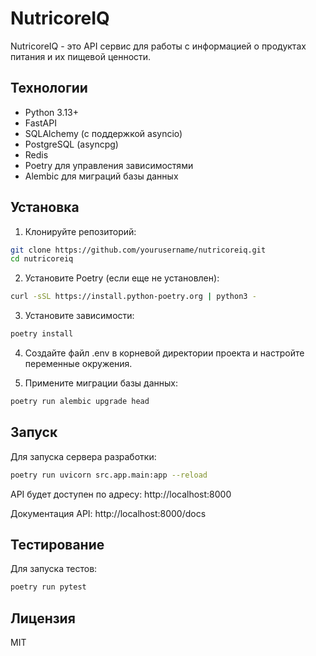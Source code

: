 # NutricoreIQ

NutricoreIQ - это API сервис для работы с информацией о продуктах питания и их пищевой ценности.

## Технологии

- Python 3.13+
- FastAPI
- SQLAlchemy (с поддержкой asyncio)
- PostgreSQL (asyncpg)
- Redis
- Poetry для управления зависимостями
- Alembic для миграций базы данных

## Установка

1. Клонируйте репозиторий:
```bash
git clone https://github.com/yourusername/nutricoreiq.git
cd nutricoreiq
```

2. Установите Poetry (если еще не установлен):
```bash
curl -sSL https://install.python-poetry.org | python3 -
```

3. Установите зависимости:
```bash
poetry install
```

4. Создайте файл .env в корневой директории проекта и настройте переменные окружения.

5. Примените миграции базы данных:
```bash
poetry run alembic upgrade head
```

## Запуск

Для запуска сервера разработки:
```bash
poetry run uvicorn src.app.main:app --reload
```

API будет доступен по адресу: http://localhost:8000

Документация API: http://localhost:8000/docs

## Тестирование

Для запуска тестов:
```bash
poetry run pytest
```

## Лицензия

MIT